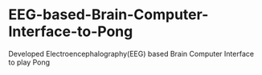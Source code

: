 # EEG-based-Brain-Computer-Interface-to-Pong
Developed Electroencephalography(EEG) based Brain Computer Interface to play Pong
